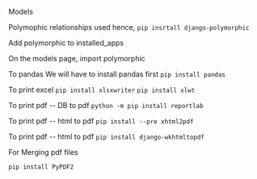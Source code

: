 Models

Polymophic relationships used hence,
`pip insrtall django-polymorphic`


Add polymorphic to installed_apps

On the models page, import polymorphic

To pandas
We will have to install pandas first
`pip install pandas`

To print excel
`pip install xlsxwriter`
`pip install xlwt`

To print pdf -- DB to pdf
`python -m pip install reportlab`

To print pdf -- html to pdf
`pip install --pre xhtml2pdf `


To print pdf -- html to pdf
`pip install django-wkhtmltopdf`

For Merging pdf files

```pip install PyPDF2```

